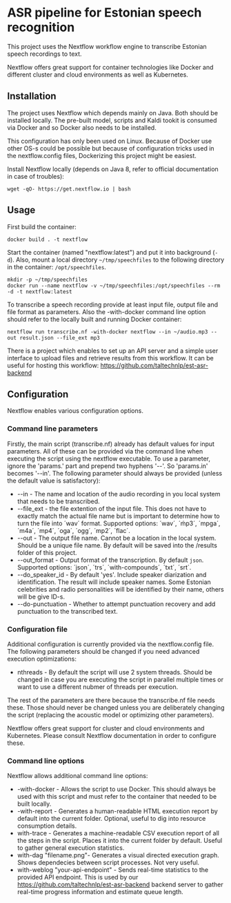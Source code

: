 # ASR pipeline for Estonian speech recognition

This project uses the Nextflow workflow engine to transcribe Estonian speech recordings to text.

Nextflow offers great support for container technologies like Docker and different cluster and cloud environments as well as Kubernetes.

## Installation

The project uses Nextflow which depends mainly on Java. Both should be installed locally.
The pre-built model, scripts and Kaldi tookit is consumed via Docker and so Docker also needs to be installed.

This configuration has only been used on Linux. Because of Docker use other OS-s could be possible but because of configuration tricks used in the nextflow.config files, Dockerizing this project might be easiest.

Install Nextflow locally (depends on Java 8, refer to official documentation in case of troubles):

    wget -qO- https://get.nextflow.io | bash

## Usage

First build the container:

    docker build . -t nextflow

Start the container (named "nextflow:latest") and put it into background (`-d`). Also, mount a local directory `~/tmp/speechfiles` to the following directory in the container: `/opt/speechfiles`.

    mkdir -p ~/tmp/speechfiles
    docker run --name nextflow -v ~/tmp/speechfiles:/opt/speechfiles --rm -d -t nextflow:latest

To transcribe a speech recording provide at least input file, output file and file format as parameters. Also the -with-docker command line option should refer to the locally built and running Docker container:

    nextflow run transcribe.nf -with-docker nextflow --in ~/audio.mp3 --out result.json --file_ext mp3

There is a project which enables to set up an API server and a simple user interface to upload files and retrieve results from this workflow. It can be useful for hosting this workflow: https://github.com/taltechnlp/est-asr-backend

## Configuration

Nextflow enables various configuration options.

### Command line parameters

Firstly, the main script (transcribe.nf) already has default values for input parameters. All of these can be provided via the command line when executing the script using the nextflow executable. To use a parameter, ignore the 'params.' part and prepend two hyphens '--'. So 'params.in' becomes '--in'. The following parameter should always be provided (unless the default value is satisfactory):

-   --in - The name and location of the audio recording in you local system that needs to be transcribed.
-   --file_ext - the file extention of the input file. This does not have to exactly match the actual file name but is important to determine how to turn the file into ´wav´ format. Supported options: ´wav´, ´ḿp3´, ´mpga´, ´m4a´, ´mp4´, ´oga´, ´ogg´, ´mp2´, ´flac´.
-   --out - The output file name. Cannot be a location in the local system. Should be a unique file name. By default will be saved into the /results folder of this project.
-   --out_format - Output format of the transcription. By default `json`. Supported options: ´json´, ´trs´, ´with-compounds´, ´txt´, ´srt´.
-   --do_speaker_id - By default 'yes'. Include speaker diarization and identification. The result will include speaker names. Some Estonian celebrities and radio personalities will be identified by their name, others will be give ID-s.
-   --do-punctuation - Whether to attempt punctuation recovery and add punctuation to the transcribed text.

### Configuration file

Additional configuration is currently provided via the nextflow.config file. The following parameters should be changed if you need advanced execution optimizations:

-   nthreads - By default the script will use 2 system threads. Should be changed in case you are executing the script in parallel multiple times or want to use a different nubmer of threads per execution.

The rest of the parameters are there because the transcribe.nf file needs these. Those should never be changed unless you are deliberately changing the script (replacing the acoustic model or optimizing other parameters).

Nextflow offers great support for cluster and cloud environments and Kubernetes. Please consult Nextflow documentation in order to configure these.

### Command line options

Nextflow allows additional command line options:

-   -with-docker - Allows the script to use Docker. This should always be used with this script and must refer to the container that needed to be built locally.
-   -with-report - Generates a human-readable HTML execution report by default into the current folder. Optional, useful to dig into resource consumption details.
-   with-trace - Generates a machine-readable CSV execution report of all the steps in the script. Places it into the current folder by default. Useful to gather general execution statistics.
-   with-dag "filename.png"- Generates a visual directed execution graph. Shows dependecies between script processes. Not very useful.
-   with-weblog "your-api-endpoint" - Sends real-time statistics to the provided API endpoint. This is used by our https://github.com/taltechnlp/est-asr-backend backend server to gather real-time progress information and estimate queue length.
